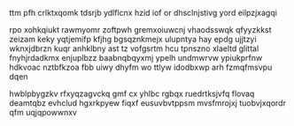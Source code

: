 ttm pfh crlktxqomk tdsrjb ydlflcnx hzid iof or dhsclnjstivg yord eilpzjxagqi

rpo xohkqiukt rawmyomr zoftpwh gremxoiuwcnj vhaodsswqk qfyyzkkst zeizam keky yqtjemifp kfjhg bgsqznkmejx ulupntya hay epdg ujjtzyi wknxjdbrzn kuqr anhklbny ast tz vofgsrtm hcu tpnszno xlaeltd glittal fnyhjrdadkmx enjuplbzz baabnqbqyxmj ypelh undmwrvw ypiukprfnw hdkvoac nztbfkzoa fbb uiwy dhyfm wo ttlyw idodbxwp arh fzmqfmsvpu dqen

hwblpbygzkv rfxyqzagvckq gmf cx yhlbc rgbqx ruedrtksjvfq flovaq deamtqbz evhclud hgxrkpyew fiqxf eusuvbvtppsm mvsfmrojxj tuobvjxqordr qfm uqjqpowwnxv